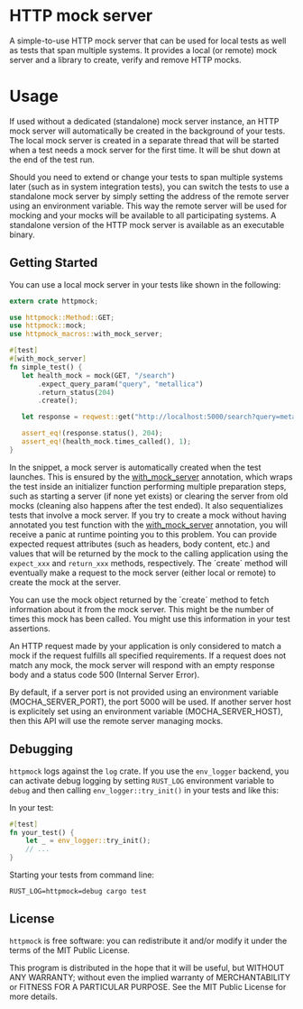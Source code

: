# HTTP mock server 
A simple-to-use HTTP mock server that can be used for local tests as
well as tests that span multiple systems. It provides a local (or remote) mock server and
a library to create, verify and remove HTTP mocks.
# Usage
 If used without a dedicated (standalone) mock server instance, an HTTP mock server will
 automatically be created in the background of your tests. The local mock server is created
 in a separate thread that will be started when a test needs a mock server for the first time.
 It will be shut down at the end of the test run.

 Should you need to extend or change your tests to span multiple systems later (such as in
 system integration tests), you can switch the tests to use a standalone mock server by simply
 setting the address of the remote server using an environment variable. This way the remote
 server will be used for mocking and your mocks will be available to all participating systems.
 A standalone version of the HTTP mock server is available as an executable binary.

 ## Getting Started
 You can use a local mock server in your tests like shown in the following:
 ```rust
 extern crate httpmock;

use httpmock::Method::GET;
use httpmock::mock;
use httpmock_macros::with_mock_server;

#[test]
#[with_mock_server]
fn simple_test() {
    let health_mock = mock(GET, "/search")
        .expect_query_param("query", "metallica")
        .return_status(204)
        .create();

    let response = reqwest::get("http://localhost:5000/search?query=metallica").unwrap();

    assert_eq!(response.status(), 204);
    assert_eq!(health_mock.times_called(), 1);
 }
 ```
 In the snippet, a mock server is automatically created when the test launches.
 This is ensured by the [with_mock_server](httpmock_macros::with_mock_server) annotation, which
 wraps the test inside an initializer function performing multiple preparation steps, such as
 starting a server (if none yet exists) or clearing the server from old mocks (cleaning also
 happens after the test ended). It also sequentializes tests that involve a mock server.
 If you try to create a mock without having annotated you test function
 with the [with_mock_server](httpmock_macros::with_mock_server) annotation, you will receive a
 panic at runtime pointing you to this problem.
 You can provide expected request attributes (such as headers, body content, etc.)
 and values that will be returned by the mock to the calling application using the
`expect_xxx` and `return_xxx` methods, respectively. The ´create´ method will eventually
 make a request to the mock server (either local or remote) to create the mock at the server.

 You can use the mock object returned by the ´create´ method to fetch information about
 it from the mock server. This might be the number of times this mock has been called.
 You might use this information in your test assertions.

 An HTTP request made by your application is only considered to match a mock if the request
 fulfills all specified requirements. If a request does not match any mock, the mock server will
 respond with an empty response body and a status code 500 (Internal Server Error).

 By default, if a server port is not provided using an environment variable (MOCHA_SERVER_PORT),
 the port 5000 will be used. If another server host is explicitely set
 using an environment variable (MOCHA_SERVER_HOST), then this API will use the remote server
 managing mocks.
 
 
 ## Debugging
 `httpmock` logs against the `log` crate. If you use the `env_logger` backend, you can activate debug logging 
 by setting `RUST_LOG` environment variable to `debug` and then calling `env_logger::try_init()`  in your tests and like this:

In your test:
```rust
#[test]
fn your_test() {
    let _ = env_logger::try_init();
    // ...
}
```

Starting your tests from command line:
```
RUST_LOG=httpmock=debug cargo test
```
  
 
 ## License
 `httpmock` is free software: you can redistribute it and/or modify it under the terms of the MIT Public License.
 
 This program is distributed in the hope that it will be useful, but WITHOUT ANY WARRANTY; without even the implied warranty of MERCHANTABILITY or FITNESS FOR A PARTICULAR PURPOSE. See the MIT Public License for more details.
